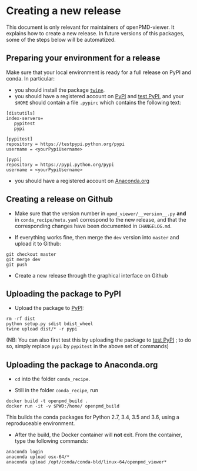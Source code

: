 # Creating a new release

This document is only relevant for maintainers of openPMD-viewer. It
explains how to create a new release. In future versions of this
packages, some of the steps below will be automatized.

## Preparing your environment for a release

Make sure that your local environment is ready for a full release on
PyPI and conda. In particular:

- you should install the package
[`twine`](https://pypi.python.org/pypi/twine).
- you should have a registered account on [PyPI](https://pypi.python.org/pypi) and [test PyPI](https://testpypi.python.org/pypi), and your `$HOME` should contain a file `.pypirc` which contains the following text:

 ```
[distutils]
index-servers=
	pypitest
	pypi

[pypitest]
repository = https://testpypi.python.org/pypi
username = <yourPypiUsername>

[pypi]
repository = https://pypi.python.org/pypi
username = <yourPypiUsername>
```

- you should have a registered account on [Anaconda.org](https://anaconda.org/)

## Creating a release on Github

- Make sure that the version number in `opmd_viewer/__version__.py` **and**
  in `conda_recipe/meta.yaml` correspond to the new release, and that
  the corresponding changes have been documented in `CHANGELOG.md`.

- If everything works fine, then merge the `dev` version into `master`
and upload it to Github:
```
git checkout master
git merge dev
git push
```

- Create a new release through the graphical interface on Github

## Uploading the package to PyPI

- Upload the package to [PyPI](https://pypi.python.org/pypi):
```
rm -rf dist
python setup.py sdist bdist_wheel
twine upload dist/* -r pypi
```
(NB: You can also first test this by uploading the package to
[test PyPI](https://testpypi.python.org/pypi) ; to do so, simply
replace `pypi` by `pypitest` in the above set of commands)

## Uploading the package to Anaconda.org

- `cd` into the folder `conda_recipe`.

- Still in the folder `conda_recipe`, run
```
docker build -t openpmd_build .
docker run -it -v $PWD:/home/ openpmd_build
```
This builds the conda packages for Python 2.7, 3.4, 3.5 and 3.6, using a
reproduceable environment.

- After the build, the Docker container will **not** exit. From the container, type the following commands:
```
anaconda login
anaconda upload osx-64/*
anaconda upload /opt/conda/conda-bld/linux-64/openpmd_viewer*
```
